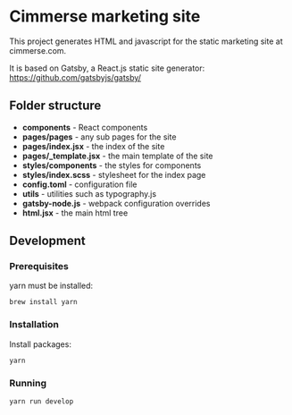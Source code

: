 # Cimmerse marketing site

This project generates HTML and javascript for the static marketing site at cimmerse.com.

It is based on Gatsby, a React.js static site generator:
https://github.com/gatsbyjs/gatsby/

## Folder structure

- **components** - React components
- **pages/pages** - any sub pages for the site
- **pages/index.jsx** - the index of the site
- **pages/_template.jsx** - the main template of the site
- **styles/components** - the styles for components
- **styles/index.scss** - stylesheet for the index page
- **config.toml** - configuration file
- **utils** - utilities such as typography.js
- **gatsby-node.js** - webpack configuration overrides
- **html.jsx** - the main html tree

## Development

### Prerequisites

yarn must be installed:

```
brew install yarn
```

### Installation

Install packages:

```
yarn
```

### Running

```
yarn run develop
```
